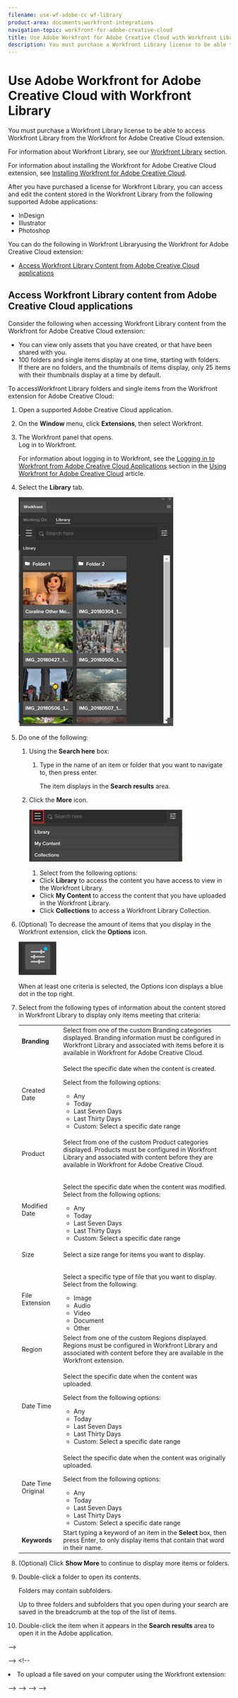 ```yaml
---
filename: use-wf-adobe-cc wf-library
product-area: documents;workfront-integrations
navigation-topic: workfront-for-adobe-creative-cloud
title: Use Adobe Workfront for Adobe Creative Cloud with Workfront Library
description: You must purchase a Workfront Library license to be able to access Workfront Library from the Workfront for Adobe Creative Cloud extension.
---
```


# Use Adobe Workfront for Adobe Creative Cloud with Workfront Library

You must purchase a Workfront Library license to be able to access Workfront Library from the Workfront for Adobe Creative Cloud extension.

For information about Workfront Library, see our [Workfront Library](../../workfront-library/workfront-library.md) section.

For information about installing the Workfront for Adobe Creative Cloud extension, see [Installing Workfront for Adobe Creative Cloud](../../documents/workfront-for-adobe-creative-cloud/installl-wf-adobe-cc.md).

After you have purchased a license for Workfront Library, you can access and edit the content stored in the Workfront Library from the following supported Adobe applications:

* InDesign
* Illustrator
* Photoshop

You can do the following in&nbsp;Workfront Libraryusing the Workfront for Adobe Creative Cloud extension:

* [Access Workfront Library Content from Adobe Creative Cloud applications](#top)

## Access Workfront Library content from Adobe Creative Cloud applications

Consider the following when accessing Workfront Library content from the Workfront for Adobe Creative Cloud extension:

* You can view only assets that you have created, or that have been shared with you.
* 100 folders and single items display at one time, starting with folders.  
  If there are no folders, and the thumbnails of items display, only 25 items with their thumbnails display at a time by default.

To accessWorkfront Library folders and single items from the Workfront extension for Adobe Creative Cloud:

1. Open a supported Adobe Creative Cloud application.
1. On the **Window** menu, click **Extensions**, then select Workfront.
1. The Workfront panel that opens.   
   Log in to Workfront.

   For information about logging in to Workfront, see the [Logging in to Workfront from Adobe Creative Cloud Applications](../../documents/workfront-for-adobe-creative-cloud/use-wf-adobe-cc.md#logging-in) section in the [Using Workfront for Adobe Creative Cloud](../../documents/workfront-for-adobe-creative-cloud/use-wf-adobe-cc.md) article.

1. Select the **Library** tab.

   ![](assets/adobe-cc-library-tab-350x517.png)

1. Do one of the following:

   1. Using the **Search here** box:

      1. Type in the name of an item or folder that you want to navigate to, then press enter.

         The item displays in the **Search results** area.

   1. Click the **More** icon.

      ![](assets/adobe-cc-library-more-menu-350x117.png)

      1. Select from the following options:

      * Click **Library** to access the content you have access to view in the Workfront Library.
      * Click **My Content** to access the content that you have uploaded in the Workfront Library.
      * Click **Collections** to access a Workfront Library Collection.

1. (Optional) To decrease the amount of items that you display in the Workfront extension, click the **Options** icon.

   ![](assets/aobe-cc-library-options-icon-with-blue-dot.png)

   When at least one criteria is selected, the Options icon displays a blue dot in the top right.

1. Select from the following types of information about the content stored in Workfront Library to display only items meeting that criteria:

   <table cellspacing="0"> 
    <col> 
    <col> 
    <tbody> 
     <tr> 
      <td role="rowheader"><span style="font-weight: bold;">Branding</span> </td> 
      <td> Select from one of the custom Branding categories displayed. Branding information must be configured in Workfront Library and associated with items before it is available in Workfront for Adobe Creative Cloud.</td> 
     </tr> 
     <tr> 
      <td role="rowheader">Created Date</td> 
      <td> <p>Select the specific date when the content is created. </p> <p>Select from the following options:</p> 
       <ul> 
        <li>Any</li> 
        <li>Today</li> 
        <li>Last Seven Days</li> 
        <li>Last Thirty Days</li> 
        <li>Custom: Select a specific date range</li> 
       </ul> </td> 
     </tr> 
     <tr> 
      <td role="rowheader">Product</td> 
      <td> <p>Select from one of the custom Product categories displayed. Products must be configured in Workfront Library and associated with content before they are available in Workfront for Adobe Creative Cloud.</p> </td> 
     </tr> 
     <tr> 
      <td role="rowheader">Modified Date</td> 
      <td> <p>Select the specific date when the content was modified. Select from the following options:</p> 
       <ul> 
        <li>Any</li> 
        <li>Today</li> 
        <li>Last Seven Days</li> 
        <li>Last Thirty Days</li> 
        <li>Custom: Select a specific date range</li> 
       </ul> </td> 
     </tr> 
     <tr> 
      <td role="rowheader">Size</td> 
      <td> <p>Select a size range for items you want to display. </p> </td> 
     </tr> 
     <tr> 
      <td role="rowheader">File Extension</td> 
      <td> <p>Select a specific type of file that you want to display. Select from the following:</p> 
       <ul> 
        <li>Image</li> 
        <li>Audio</li> 
        <li>Video</li> 
        <li>Document</li> 
        <li>Other</li> 
       </ul> </td> 
     </tr> 
     <tr> 
      <td role="rowheader">Region</td> 
      <td>Select from one of the custom Regions displayed. Regions must be configured in Workfront Library and associated with content before they are available in the Workfront extension.</td> 
     </tr> 
     <tr> 
      <td role="rowheader">Date Time</td> 
      <td> <p>Select the specific date when the content was uploaded. </p> <p>Select from the following options: </p> 
       <ul> 
        <li>Any</li> 
        <li>Today</li> 
        <li>Last Seven Days</li> 
        <li>Last Thirty Days</li> 
        <li>Custom: Select a specific date range</li> 
       </ul> </td> 
     </tr> 
     <tr> 
      <td role="rowheader">Date Time Original</td> 
      <td> <p>Select the specific date when the content was originally uploaded. </p> <p>Select from the following options: </p> 
       <ul> 
        <li>Any</li> 
        <li>Today</li> 
        <li>Last Seven Days</li> 
        <li>Last Thirty Days</li> 
        <li>Custom: Select a specific date range</li> 
       </ul> </td> 
     </tr> 
     <tr> 
      <td role="rowheader"><strong>Keywords</strong> </td> 
      <td>Start typing a keyword of an item in the <strong>Select</strong> box, then press Enter, to only display items that contain that word in their name.</td> 
     </tr> 
    </tbody> 
   </table>

1. (Optional) Click **Show More** to continue to display more items or folders.
1. Double-click a folder to open its contents.

   Folders may contain subfolders.

   Up to three folders and subfolders that you open during your search are saved in the breadcrumb at the top of the list of items.

1. Double-click the item when it appears in the **Search results** area to open it in the Adobe application.

<!--
<h2 data-mc-conditions="QuicksilverOrClassic.Draft mode">Upload content to Workfront Library using the Workfront for Adobe Creative Cloud extension </h2>
-->

<!--
<p data-mc-conditions="QuicksilverOrClassic.Draft mode">You can upload the following types of files toWorkfront Library using the Workfront for Adobe Creative Cloud extension:</p>
-->

  <!--
  <li data-mc-conditions="QuicksilverOrClassic.Draft mode"> <p>Files that you have been working on in your Adobe applications.</p> <p>The file must first be saved on your computer.</p> </li>
  -->

  <!--
  <li data-mc-conditions="QuicksilverOrClassic.Draft mode">Any files that have been saved on your computer.</li>
  -->

<!--
<p data-mc-conditions="QuicksilverOrClassic.Draft mode">To upload a file to Workfront Library from inside an Adobe application:</p>
-->

   <!--
   <li value="1" data-mc-conditions="QuicksilverOrClassic.Draft mode">Open a file in one of the following supported Adobe applications:
   <ol> <!--
   <li value="1" data-mc-conditions="QuicksilverOrClassic.Draft mode">InDesign</li>
   --> <!--
   <li value="2" data-mc-conditions="QuicksilverOrClassic.Draft mode">Illustrator</li>
   --> <!--
   <li value="3" data-mc-conditions="QuicksilverOrClassic.Draft mode">Photoshop</li>
   -->
   </ol></li>
   -->

   <!--
   <li value="2" data-mc-conditions="QuicksilverOrClassic.Draft mode"> <p>Access the <strong>Library</strong> tab in the Workfront for Adobe Creative Cloud extension.</p> <p>For information about accessing the Library, see <a href="#access">Access Workfront Library assets from Adobe Creative Cloud applications</a>.</p> </li>
   -->

   <!--
   <li value="3" data-mc-conditions="QuicksilverOrClassic.Draft mode"> <p>Click the <strong>More</strong> icon, then select <strong>My Content.</strong></p> <p> <img src="assets/adobe-cc-more-icon-and-my-content-highlighted-350x232.png" style="width: 350;height: 232;"> </p> </li>
   -->

   <!--
   <li value="4" data-mc-conditions="QuicksilverOrClassic.Draft mode"> <p>(Optional) Navigate to the folder where you want to upload the file.</p> <p>Do one of the following:</p>
   <ol> <!--
   <li value="1" data-mc-conditions="QuicksilverOrClassic.Draft mode">To upload a file that you are working on in the Adobe application:
   <ol> <!--
   <li value="1" data-mc-conditions="QuicksilverOrClassic.Draft mode"><p>Click <strong>Upload document to Library</strong>. </p><p>This option is disabled if you have not saved the file to your computer.;</p><!--
   <p data-mc-conditions="QuicksilverOrClassic.Draft mode">If the file is saved locally, but was modified after opening and not yet saved, it should be automatically saved when you open the Upload screen.</p>
   --></li>
   --> <!--
   <li value="2" data-mc-conditions="QuicksilverOrClassic.Draft mode">To upload a file saved on your computer using the Workfront extension:
   <ol> <!--
   <li value="1" data-mc-conditions="QuicksilverOrClassic.Draft mode"><p>Click <strong>Upload from disk to Library</strong>.</p><p>The file selection dialogue box opens.</p></li>
   -->
   </ol></li>
   --> <!--
   <li value="3" data-mc-conditions="QuicksilverOrClassic.Draft mode"><p>Browse your computer for the file you want to upload to Workfront Library.</p><p>You cannot select more than one file.</p></li>
   --> <!--
   <li value="4" data-mc-conditions="QuicksilverOrClassic.Draft mode"><p>Edit the <strong>Name</strong> field.</p><!--
   <p data-mc-conditions="QuicksilverOrClassic.Draft mode">By default, the <strong>Name</strong> field is prepopulated with the name of the file as it is saved on your computer.</p>
   --><!--
   <p data-mc-conditions="QuicksilverOrClassic.Draft mode">You cannot edit the file extension.</p>
   --></li>
   --> <!--
   <li value="5" data-mc-conditions="QuicksilverOrClassic.Draft mode">Modify any information about the file you are uploading to Workfront Library.</li>
   -->
   </ol></li>
   -->
   </ol> </li>
   -->

   <!--
   <li value="5" data-mc-conditions="QuicksilverOrClassic.Draft mode"> <p>Click <strong>Upload</strong>.</p> <p>The file is uploaded to Workfront Library and it is listed in the <strong>My Content</strong> area.</p> </li>
   -->

